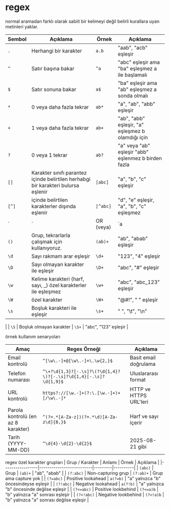 # regex

normal aramadan farklı olarak sabiit bir kelimeyi değil belirli kurallara uyan metinleri yaklar.

| Sembol | Açıklama                       | Örnek | Açıklama |
|--------|--------------------------------|-------|----------|
| `.`    | Herhangi bir karakter           | `a.b` | "aab", "acb" eşleşir |
| `^`    | Satır başına bakar                     | `^a`  | "abc" eşleşir ama "ba" eşleşmez a ile başlamalı |
| `$`    | Satır sonuna bakar                  | `a$`  | "ba" eşleşir ama "ab" eşleşmez  a sonda olmalı |
| `*`    | 0 veya daha fazla tekrar        | `ab*` | "a", "ab", "abb" eşleşir |
| `+`    | 1 veya daha fazla tekrar        | `ab+` | "ab", "abb" eşleşir, "a" eşleşmez b olamdığı için |
| `?`    | 0 veya 1 tekrar                 | `ab?` | "a" veya "ab" eşleşir  "abb" eşlenmez b birden fazla |
| `[]`   | Karakter sınıfı parantez içinde belirtilen herhabgi bir karakteri bulursa eşlenir               | `[abc]` | "a", "b", "c" eşleşir |
| `[^]`  | içinde belirtilen karakterler dışında eşlenir          | `[^abc]` | "d", "e" eşleşir, "a", "b", "c" eşleşmez |
| `|`    | OR (veya)                       | `a|b` | "a" veya "b" eşleşir |
| `()`   | Grup, tekrarlarla çalışmak için kullanıyoruz.                           | `(ab)+` | "ab", "abab" eşleşir |
| `\d`   | Sayı rakmam arar eşleşir                | `\d+` | "123", "4" eşleşir |
| `\D`   | Sayı olmayan karakter ile eşleşir          | `\D+` | "abc", "#" eşleşir |
| `\w`   | Kelime karakteri (harf, sayı, _) özel karakterler ile eşleşmez  | `\w+` | "abc", "abc_123" eşleşir |
| `\W`   | özel  karakter          | `\W+` | "@#!", " " eşleşir |
| `\s`   | Boşluk karakteri  ile eşleşir               | `\s+` | " ", "\t", "\n" 
|
| `\S`   | Boşluk olmayan karakter         | `\S+` | "abc", "123" eşleşir |


örnek kullanım senaryoları 

| Amaç                               | Regex Örneği                 | Açıklama |
|-----------------------------------|-----------------------------|----------|
| Email kontrolü                     | `^[\w\.-]+@[\w\.-]+\.\w{2,}$` | Basit email doğrulama |
| Telefon numarası                    | `^\+?\d{1,3}?[-.\s]?\(?\d{1,4}?\)?[-.\s]?\d{1,4}[-.\s]?\d{1,9}$` | Uluslararası format |
| URL kontrolü                        | `https?://[\w.-]+(?:\.[\w.-]+)+[/\w\.-]*` | HTTP ve HTTPS URL'leri |
| Parola kontrolü (en az 8 karakter) | `^(?=.*[A-Za-z])(?=.*\d)[A-Za-z\d]{8,}$` | Harf ve sayı içerir |
| Tarih (YYYY-MM-DD)                  | `^\d{4}-\d{2}-\d{2}$`       | 2025-08-21 gibi |

regex özel karakter grupları 
| Grup / Karakter | Anlamı                   | Örnek   | Açıklama |
|-----------------|--------------------------|---------|----------|
| `(abc)`          | Grup                      | `(ab)+` | "ab", "abab" |
| `(?:abc)`        | Non-capturing grup        | `(?:ab)+` | Grup ama capture yok |
| `(?=abc)`        | Positive lookahead        | `a(?=b)` | "a" yalnızca "b" öncesindeyse eşleşir |
| `(?!abc)`        | Negative lookahead        | `a(?!b)` | "a" yalnızca "b" öncesinde değilse eşleşir |
| `(?<=abc)`       | Positive lookbehind       | `(?<=a)b` | "b" yalnızca "a" sonrası eşleşir |
| `(?<!abc)`       | Negative lookbehind       | `(?<!a)b` | "b" yalnızca "a" sonrası değilse eşleşir |
